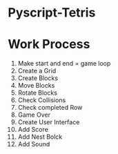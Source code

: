 # Pyscript-Tetris

# Work Process
1. Make start and end = game loop
2. Create a Grid
3. Create Blocks
4. Move Blocks
5. Rotate Blocks
6. Check Collisions
7. Check completed Row
8. Game Over
9. Create User Interface
10. Add Score
11. Add Nest Bolck
12. Add Sound 


